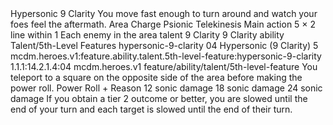<ability>
  <name>Hypersonic</name>
  <cost>9 Clarity</cost>
  <flavor>You move fast enough to turn around and watch your foes feel the aftermath.</flavor>
  <keywords>
    <keyword>Area</keyword>
    <keyword>Charge</keyword>
    <keyword>Psionic</keyword>
    <keyword>Telekinesis</keyword>
  </keywords>
  <type>Main action</type>
  <distance>5 × 2 line within 1</distance>
  <target>Each enemy in the area</target>
  <metadata>
    <class>talent</class>
    <cost>9 Clarity</cost>
    <cost_amount>9</cost_amount>
    <cost_resource>Clarity</cost_resource>
    <feature_type>ability</feature_type>
    <file_dpath>Talent/5th-Level Features</file_dpath>
    <item_id>hypersonic-9-clarity</item_id>
    <item_index>04</item_index>
    <item_name>Hypersonic (9 Clarity)</item_name>
    <level>5</level>
    <scc>mcdm.heroes.v1:feature.ability.talent.5th-level-feature:hypersonic-9-clarity</scc>
    <scdc>1.1.1:14.2.1.4:04</scdc>
    <source>mcdm.heroes.v1</source>
    <type>feature/ability/talent/5th-level-feature</type>
  </metadata>
  <effects>
    <effect type="mundane">You teleport to a square on the opposite side of the area before making the power roll.</effect>
    <effect type="roll">
      <roll>Power Roll + Reason</roll>
      <t1>12 sonic damage</t1>
      <t2>18 sonic damage</t2>
      <t3>24 sonic damage</t3>
    </effect>
    <effect type="mundane" name="Strained">If you obtain a tier 2 outcome or better, you are slowed until the end of your turn and each target is slowed until the end of their turn.</effect>
  </effects>
</ability>
